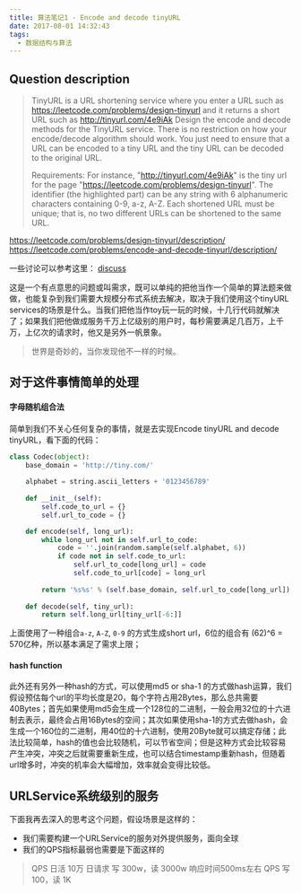 ```yaml
---
title: 算法笔记1 - Encode and decode tinyURL
date: 2017-08-01 14:32:43
tags:
  - 数据结构与算法
---
```


## Question description

> TinyURL is a URL shortening service where you enter a URL such as https://leetcode.com/problems/design-tinyurl and it returns a short URL such as http://tinyurl.com/4e9iAk
> Design the encode and decode methods for the TinyURL service. There is no restriction on how your encode/decode algorithm should work. You just need to ensure that a URL can be encoded to a tiny URL and the tiny URL can be decoded to the original URL.
> 
> Requirements:
For instance, "http://tinyurl.com/4e9iAk" is the tiny url for the page "https://leetcode.com/problems/design-tinyurl". The identifier (the highlighted part) can be any string with 6 alphanumeric characters containing 0-9, a-z, A-Z.
Each shortened URL must be unique; that is, no two different URLs can be shortened to the same URL.

https://leetcode.com/problems/design-tinyurl/description/
https://leetcode.com/problems/encode-and-decode-tinyurl/description/

一些讨论可以参考这里：
[discuss](https://leetcode.com/problems/design-tinyurl/discuss/)


这是一个有点意思的问题或叫需求，既可以单纯的把他当作一个简单的算法题来做做，也能复杂到我们需要大规模分布式系统去解决，取决于我们使用这个tinyURL services的场景是什么。当我们把他当作toy玩一玩的时候，十几行代码就解决了；如果我们把他做成服务千万上亿级别的用户时，每秒需要满足几百万，上千万，上亿次的请求时，他又是另外一帆景象。

> 世界是奇妙的，当你发现他不一样的时候。

## 对于这件事情简单的处理

#### 字母随机组合法
简单到我们不关心任何复杂的事情，就是去实现Encode tinyURL and decode tinyURL，看下面的代码：

```python
class Codec(object):
    base_domain = 'http://tiny.com/'
    
    alphabet = string.ascii_letters + '0123456789'
  
    def __init__(self):
        self.code_to_url = {}
        self.url_to_code = {}

    def encode(self, long_url):
        while long_url not in self.url_to_code:
            code = ''.join(random.sample(self.alphabet, 6))
            if code not in self.code_to_url:
                self.url_to_code[long_url] = code
                self.code_to_url[code] = long_url
                
        return '%s%s' % (self.base_domain, self.url_to_code[long_url])
        
    def decode(self, tiny_url):
        return self.long_url[tiny_url[-6:]]
```
上面使用了一种组合`a-z`, `A-Z`, `0-9` 的方式生成short url，6位的组合有 (62)^6 = 570亿种，所以基本满足了需求上限；
 
#### hash function

此外还有另外一种hash的方式，可以使用md5 or sha-1 的方式做hash运算，我们假设预估每个url的平均长度是20，每个字符占用2Bytes，那么总共需要40Bytes；首先如果使用md5会生成一个128位的二进制，一般会用32位的十六进制去表示，最终会占用16Bytes的空间；其次如果使用sha-1的方式去做hash，会生成一个160位的二进制，用40位的十六进制，使用20Byte就可以搞定存储；此法比较简单，hash的值也会比较随机，可以节省空间；但是这种方式会比较容易产生冲突，冲突之后就需要重新生成，也可以结合timestamp重新hash，但随着url增多时，冲突的机率会大幅增加，效率就会变得比较低。


## URLService系统级别的服务

下面我再去深入的思考这个问题，假设场景是这样的：

- 我们需要构建一个URLService的服务对外提供服务，面向全球
- 我们的QPS指标最弱也需要是下面这样的

> QPS
>   日活  10万
>   日请求  写 300w，读 3000w
>   响应时间500ms左右
>   QPS  写 100，读 1K
> 

